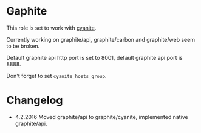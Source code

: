 # Gaphite

This role is set to work with [cyanite]().

Currently working on graphite/api, graphite/carbon and graphite/web seem to be broken.

Default graphite api http port is set to 8001, default graphite api port is 8888.

Don't forget to set ```cyanite_hosts_group```.

# Changelog

- 4.2.2016 Moved graphite/api to graphite/cyanite, implemented native graphite/api.
